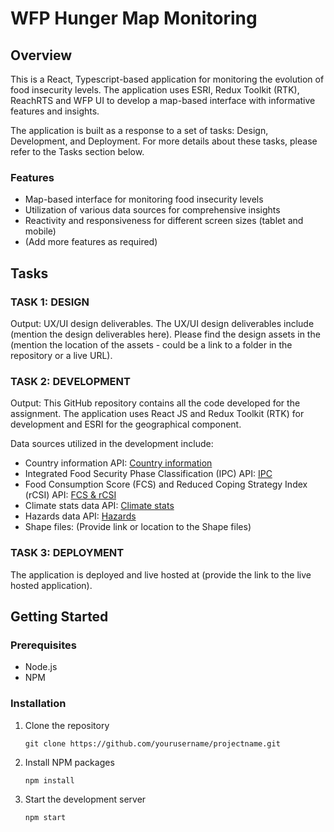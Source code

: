 # WFP Hunger Map Monitoring 

## Overview

This is a React, Typescript-based application for monitoring the evolution of food insecurity levels. The application uses ESRI, Redux Toolkit (RTK), ReachRTS and WFP UI to develop a map-based interface with informative features and insights.

The application is built as a response to a set of tasks: Design, Development, and Deployment. For more details about these tasks, please refer to the Tasks section below.

### Features

- Map-based interface for monitoring food insecurity levels
- Utilization of various data sources for comprehensive insights
- Reactivity and responsiveness for different screen sizes (tablet and mobile)
- (Add more features as required)

## Tasks

### TASK 1: DESIGN

Output: UX/UI design deliverables. The UX/UI design deliverables include (mention the design deliverables here). Please find the design assets in the (mention the location of the assets - could be a link to a folder in the repository or a live URL).

### TASK 2: DEVELOPMENT

Output: This GitHub repository contains all the code developed for the assignment. The application uses React JS and Redux Toolkit (RTK) for development and ESRI for the geographical component. 

Data sources utilized in the development include:

- Country information API: [Country information](https://api.hungermapdata.org/v2/info/country)
- Integrated Food Security Phase Classification (IPC) API: [IPC](https://api.hungermapdata.org/v1/ipc/peaks)
- Food Consumption Score (FCS) and Reduced Coping Strategy Index (rCSI) API: [FCS & rCSI](https://api.hungermapdata.org/v1/foodsecurity/country/<ISO3_CODE>)
- Climate stats data API: [Climate stats](https://api.hungermapdata.org/v2/climate/country)
- Hazards data API: [Hazards](https://api.hungermapdata.org/v1/climate/hazards)
- Shape files: (Provide link or location to the Shape files)

### TASK 3: DEPLOYMENT

The application is deployed and live hosted at (provide the link to the live hosted application).

## Getting Started

### Prerequisites

- Node.js
- NPM

### Installation

1. Clone the repository
    ```
    git clone https://github.com/yourusername/projectname.git
    ```

2. Install NPM packages
    ```
    npm install
    ```

3. Start the development server
    ```
    npm start
    ```
